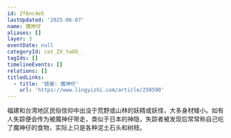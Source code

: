 ```yaml
---
id: 2f6nc4e5
lastUpdated: '2025-06-07'
name: 魔神仔
aliases: []
layer: 3
eventDate: null
categoryId: cat_ZX_twUO_
tagIds: []
timelineEvents: []
relations: []
titledLinks:
  - title: '链接: 魔神仔'
    url: 'https://www.lingyizhi.com/article/250590'
---
```

福建和台湾地区民俗信仰中出没于荒野或山林的妖精或妖怪，大多身材矮小。如有人失踪便会传为被魔神仔带走，类似于日本的神隐，失踪者被发现后常常称自己吃了魔神仔的食物，实际上只是各种泥土石头和树枝。
